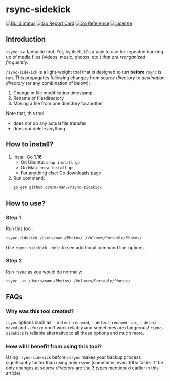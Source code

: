 # rsync-sidekick

[![Build Status](https://api.travis-ci.org/m-manu/rsync-sidekick.svg?branch=main&status=passed)](https://travis-ci.org/github/m-manu/rsync-sidekick)
[![Go Report Card](https://goreportcard.com/badge/github.com/m-manu/rsync-sidekick)](https://goreportcard.com/report/github.com/m-manu/rsync-sidekick)
[![Go Reference](https://pkg.go.dev/badge/github.com/m-manu/rsync-sidekick.svg)](https://pkg.go.dev/github.com/m-manu/rsync-sidekick)
[![License](https://img.shields.io/badge/License-Apache%202-blue.svg)](./LICENSE)

## Introduction

`rsync` is a fantastic tool. Yet, by itself, it's a pain to use for repeated backing up of media files (videos, music,
photos, etc.) _that are reorganized frequently_.

`rsync-sidekick` is a light-weight tool that is designed to run **before** `rsync` is run. This propagates following
changes from _source directory_ to _destination directory_ (or any combination of below):

1. Change in file modification timestamp
2. Rename of file/directory
3. Moving a file from one directory to another

Note that, this tool

* does *not* do any actual file transfer
* does *not* delete anything

## How to install?

1. Install Go **1.16**
    * On Ubuntu: `snap install go`
    * On Mac: `brew install go`
    * For anything else: [Go downloads page](https://golang.org/dl/)
2. Run command:
   ```bash
   go get github.com/m-manu/rsync-sidekick
   ```

## How to use?

### Step 1

Run this tool:

```bash
rsync-sidekick /Users/manu/Photos/ /Volumes/Portable/Photos/
```

Use `rsync-sidekick -help` to see additional command line options.

### Step 2

Run `rsync` as you would do normally:

```bash
rsync -av /Users/manu/Photos/ /Volumes/Portable/Photos/ 
```

## FAQs

### Why was this tool created?

`rsync` options such as `--detect-renamed`, `--detect-renamed-lax`, `--detect-moved` and `--fuzzy` don't work reliably
and sometimes are dangerous! `rsync-sidekick` is reliable alternative to all these options and much more.

### How will I benefit from using this tool?

Using `rsync-sidekick` before `rsrync` makes your backup process significantly faster than using only `rsync` (sometimes
even 100x faster if the only changes at _source directory_ are the 3 types mentioned earlier in this article)